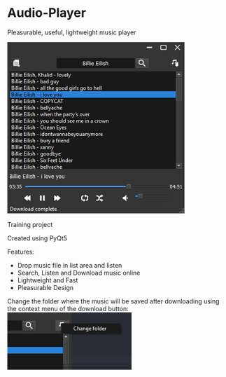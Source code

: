 # Audio-Player

Pleasurable, useful, lightweight music player

![Interface](https://raw.githubusercontent.com/bugsbringer/Audio-Player/master/data/screenshot.png)

Training project

Created using PyQt5

Features:
  - Drop music file in list area and listen
  - Search, Listen and Download music online
  - Lightweight and Fast
  - Pleasurable Design

Change the folder where the music will be saved after downloading using the context menu of the download button:
![Change download folder](https://raw.githubusercontent.com/bugsbringer/Audio-Player/master/data/sreenshot_change_folder.png)

